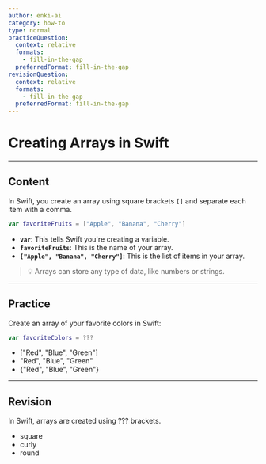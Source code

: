 ```yaml
---
author: enki-ai
category: how-to
type: normal
practiceQuestion:
  context: relative
  formats:
    - fill-in-the-gap
  preferredFormat: fill-in-the-gap
revisionQuestion:
  context: relative
  formats:
    - fill-in-the-gap
  preferredFormat: fill-in-the-gap
---
```


# Creating Arrays in Swift

---
## Content

In Swift, you create an array using square brackets `[]` and separate each item with a comma.

```swift
var favoriteFruits = ["Apple", "Banana", "Cherry"]
```

- **`var`**: This tells Swift you're creating a variable.
- **`favoriteFruits`**: This is the name of your array.
- **`["Apple", "Banana", "Cherry"]`**: This is the list of items in your array.

> 💡 Arrays can store any type of data, like numbers or strings.

---
## Practice

Create an array of your favorite colors in Swift:

```swift
var favoriteColors = ???
```

- ["Red", "Blue", "Green"]
- "Red", "Blue", "Green"
- {"Red", "Blue", "Green"}

---
## Revision

In Swift, arrays are created using ??? brackets.

- square
- curly
- round
